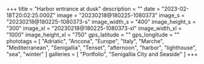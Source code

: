 +++
title = "Harbor entrance at dusk"
description = ""
date = "2023-02-18T20:02:25.000Z"
image = "20230218@180225-1080373"
image_s = "20230218@180225-1080373-s"
image_width_s = "400"
image_height_s = "300"
image_xl = "20230218@180225-1080373-xl"
image_width_xl = "1000"
image_height_xl = "750"
gps_latitude = ""
gps_longitude = ""
phototags = [ "Adriatic", "Ancona", "Europe", "Italy", "Marche", "Mediterranean", "Senigallia", "Tenset", "afternoon", "harbor", "lighthouse", "sea", "winter" ]
galleries = [ "Portfolio", "Senigallia City and Seaside" ]
+++
